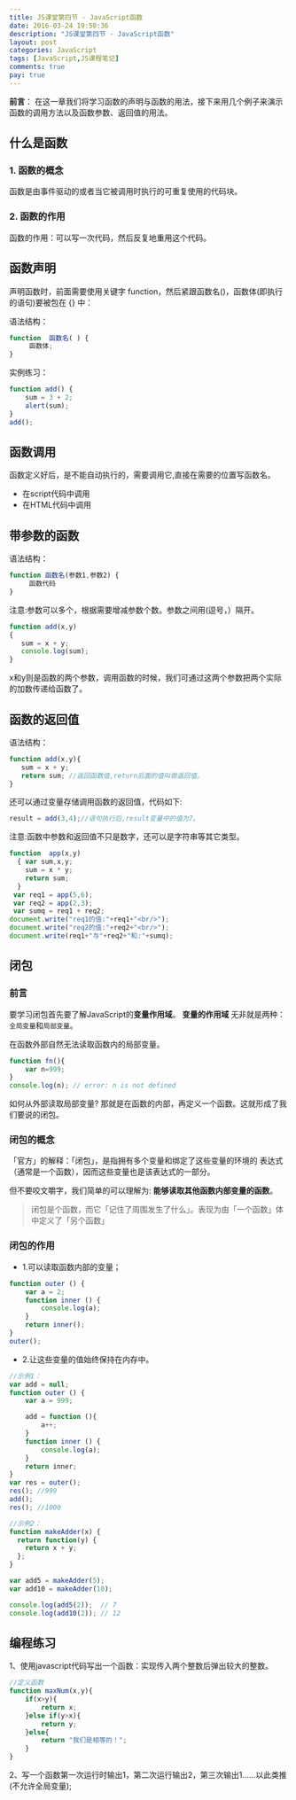 ```yaml
---
title: JS课堂第四节 - JavaScript函数
date: 2016-03-24 19:50:36
description: "JS课堂第四节 - JavaScript函数"
layout: post
categories: JavaScript
tags: [JavaScript,JS课程笔记]
comments: true
pay: true
---
```

**前言**：
在这一章我们将学习函数的声明与函数的用法，接下来用几个例子来演示函数的调用方法以及函数参数、返回值的用法。

## 什么是函数

### 1. 函数的概念

函数是由事件驱动的或者当它被调用时执行的可重复使用的代码块。

### 2. 函数的作用
函数的作用：可以写一次代码，然后反复地重用这个代码。

## 函数声明
声明函数时，前面需要使用关键字 function，然后紧跟函数名()，函数体(即执行的语句)要被包在 {} 中：

语法结构：

```javascript
function  函数名( ) {
     函数体;
}
```

实例练习：

```javascript
function add() {
    sum = 3 + 2;
    alert(sum);
}
add();
```

## 函数调用
函数定义好后，是不能自动执行的，需要调用它,直接在需要的位置写函数名。

* 在script代码中调用
* 在HTML代码中调用

## 带参数的函数

语法结构：

```javascript
function 函数名(参数1,参数2) {
     函数代码
}
```

注意:参数可以多个，根据需要增减参数个数。参数之间用(逗号，）隔开。

```javascript
function add(x,y)
{
   sum = x + y;
   console.log(sum);
}
```

x和y则是函数的两个参数，调用函数的时候，我们可通过这两个参数把两个实际的加数传递给函数了。

## 函数的返回值

语法结构：

```javascript
function add(x,y){
   sum = x + y;
   return sum; //返回函数值,return后面的值叫做返回值。
}
```

还可以通过变量存储调用函数的返回值，代码如下:

```javascript
result = add(3,4);//语句执行后,result变量中的值为7。
```

注意:函数中参数和返回值不只是数字，还可以是字符串等其它类型。

```javascript
function  app(x,y)
  { var sum,x,y;
    sum = x * y;
    return sum;
  }
 var req1 = app(5,6);
 var req2 = app(2,3);
 var sumq = req1 + req2;
document.write("req1的值:"+req1+"<br/>");
document.write("req2的值:"+req2+"<br/>");
document.write(req1+"与"+req2+"和:"+sumq);
```

## 闭包

### 前言

要学习闭包首先要了解JavaScript的**变量作用域**。
**变量的作用域** 无非就是两种：`全局变量`和`局部变量`。

在函数外部自然无法读取函数内的局部变量。

```javascript
function fn(){
    var n=999;
}
console.log(n); // error: n is not defined
```

如何从外部读取局部变量?
那就是在函数的内部，再定义一个函数。这就形成了我们要说的闭包。

### 闭包的概念

「官方」的解释：「闭包」，是指拥有多个变量和绑定了这些变量的环境的
表达式（通常是一个函数），因而这些变量也是该表达式的一部分。

但不要咬文嚼字，我们简单的可以理解为: **能够读取其他函数内部变量的函数**。
> 闭包是个函数，而它「记住了周围发生了什么」。表现为由「一个函数」体中定义了「另个函数」

### 闭包的作用

* 1.可以读取函数内部的变量；

```javascript
function outer () {
    var a = 2;
    function inner () {
        console.log(a);
    }
    return inner();
}
outer();
```

* 2.让这些变量的值始终保持在内存中。

```javascript
//示例1：
var add = null;
function outer () {
    var a = 999;

    add = function (){
        a++;
    }
    function inner () {
        console.log(a);
    }
    return inner;
}
var res = outer();
res(); //999
add();
res(); //1000

//示例2：
function makeAdder(x) {
  return function(y) {
    return x + y;
  };
}

var add5 = makeAdder(5);
var add10 = makeAdder(10);

console.log(add5(2));  // 7
console.log(add10(2)); // 12
```

## 编程练习

1、使用javascript代码写出一个函数：实现传入两个整数后弹出较大的整数。

```javascript
//定义函数
function maxNum(x,y){
    if(x>y){
        return x;
    }else if(y>x){
        return y;
    }else{
        return "我们是相等的！";
    }
}
```

2、写一个函数第一次运行时输出1，第二次运行输出2，第三次输出1……以此类推(不允许全局变量);
